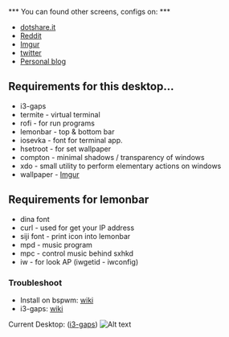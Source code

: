 *** You can found other screens, configs on: ***
+ [dotshare.it](http://dotshare.it/~szorfein/dots/)
+ [Reddit](https://www.reddit.com/user/szorfein/submitted/)
+ [Imgur](https://imgur.com/user/Szorfein/submitted)
+ [twitter](https://twitter.com/szorfein)
+ [Personal blog](https://szorfein.github.io/)

## Requirements for this desktop...

+ i3-gaps
+ termite - virtual terminal
+ rofi - for run programs
+ lemonbar - top & bottom bar
+ iosevka - font for terminal app.
+ hsetroot - for set wallpaper
+ compton - minimal shadows / transparency of windows
+ xdo - small utility to perform elementary actions on windows
+ wallpaper - [Imgur](https://imgur.com/chmcGFO.jpg)

## Requirements for lemonbar

+ dina font
+ curl - used for get your IP address
+ siji font - print icon into lemonbar
+ mpd - music program
+ mpc - control music behind sxhkd
+ iw - for look AP (iwgetid - iwconfig)

### Troubleshoot

+ Install on bspwm: [wiki](https://github.com/szorfein/dotfiles/wiki/Install-BSPWM)  
+ i3-gaps: [wiki](https://github.com/szorfein/dotfiles/wiki/i3-gaps)

Current Desktop: ([i3-gaps](https://github.com/Airblader/i3))
![Alt text](https://raw.githubusercontent.com/szorfein/dotfiles/master/screenshot.jpg "Screenshot")
